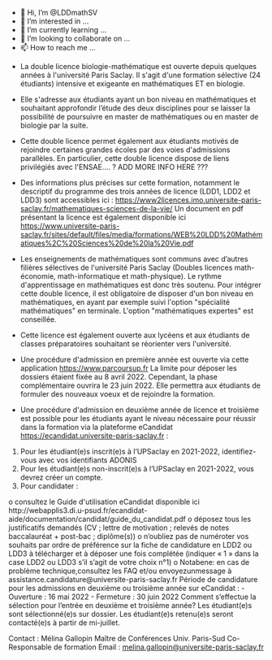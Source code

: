 - 👋 Hi, I’m @LDDmathSV
- 👀 I’m interested in ...
- 🌱 I’m currently learning ...
- 💞️ I’m looking to collaborate on ...
- 📫 How to reach me ...

<!---
LDDmathSV/LDDmathSV is a ✨ special ✨ repository because its `README.md` (this file) appears on your GitHub profile.
You can click the Preview link to take a look at your changes.
--->


- La double licence biologie-mathématique est ouverte depuis quelques années 
à l'université Paris Saclay. Il s'agit d'une formation sélective (24 étudiants) intensive
et exigeante en mathématiques ET en biologie. 

- Elle s'adresse aux étudiants ayant un bon niveau en mathématiques et souhaitant approfondir l’étude des deux disciplines pour se laisser la possibilité de poursuivre en master de mathématiques ou en master de biologie par la suite. 

- Cette double licence permet également aux étudiants motivés de rejoindre certaines grandes écoles par des voies d'admissions parallèles. En particulier, cette double licence dispose de liens privilégiés avec l'ENSAE…. ? ADD MORE INFO HERE ??? 

- Des informations plus précises sur cette formation, notamment le descriptif du programme des trois années de licence (LDD1, LDD2 et LDD3) sont accessibles ici : 
https://www2licences.imo.universite-paris-saclay.fr/mathematiques-sciences-de-la-vie/
Un document en pdf présentant la licence est également disponible ici https://www.universite-paris-saclay.fr/sites/default/files/media/formations/WEB%20LDD%20Mathématiques%2C%20Sciences%20de%20la%20Vie.pdf


- Les enseignements de mathématiques sont communs avec d’autres filières sélectives de l'université Paris Saclay (Doubles licences math-économie, math-informatique et math-physique). Le rythme d'apprentissage en mathématiques est donc très soutenu. Pour intégrer cette double licence, il est obligatoire de disposer d'un bon niveau en mathématiques, en ayant par exemple suivi l'option "spécialité mathématiques" en terminale. L'option "mathématiques expertes" est conseillée. 


- Cette licence est également ouverte aux lycéens et aux étudiants de classes préparatoires souhaitant se réorienter vers l'université.


- Une procédure d'admission en première année est ouverte via cette application  https://www.parcoursup.fr 
La limite pour déposer les dossiers étaient fixée au 8 avril 2022. Cependant, la phase complémentaire ouvrira le 23 juin 2022. 
Elle permettra aux étudiants de formuler des nouveaux voeux et de rejoindre la formation. 


- Une procédure d'admission en deuxième année de licence et troisième est possible pour
les étudiants ayant le niveau nécessaire pour réussir dans la formation via la plateforme eCandidat  https://ecandidat.universite-paris-saclay.fr :

<ol>
<li> Pour les étudiant(e)s inscrit(e)s à l’UPSaclay en 2021-2022, identifiez-vous avec vos identifiants
ADONIS </li>
<li> Pour les étudiant(e)s non-inscrit(e)s à l’UPSaclay en 2021-2022, vous devrez créer un compte. </li>
<li>  Pour candidater : </li>
</ol>  
o consultez le Guide d'utilisation eCandidat disponible ici http://webapplis3.di.u-psud.fr/ecandidat-aide/documentation/candidat/guide_du_candidat.pdf
o déposez tous les justificatifs demandés (CV ; lettre de motivation ; relevés de notes
baccalauréat + post-bac ; diplôme(s))
o n’oubliez pas de numéroter vos souhaits par ordre de préférence sur la fiche de
candidature en LDD2 ou LDD3 à télécharger et à déposer une fois complétée (indiquer « 1 » dans la case LDD2 ou LDD3 s’il s’agit de votre choix n°1)
o Notabene: en cas de problème technique,consultez les FAQ et/ou envoyezunmessage
à assistance.candidature@universite-paris-saclay.fr
 Période de candidature pour les admissions en deuxième ou troisième année sur eCandidat :
-  Ouverture : 16 mai 2022
-  Fermeture : 30 juin 2022
 Comment s’effectue la sélection pour l’entrée en deuxième et troisième année?
Les étudiant(e)s sont sélectionné(e)s sur dossier. Les étudiant(e)s retenu(e)s seront contacté(e)s à partir de mi-juillet.
 
 Contact :
Mélina Gallopin
Maître de Conférences Univ. Paris-Sud
Co-Responsable de formation
Email : melina.gallopin@universite-paris-saclay.fr
